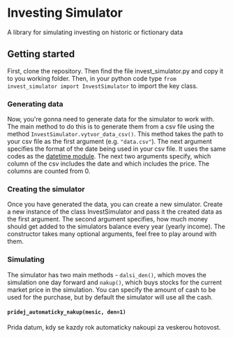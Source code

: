 # Investing Simulator
 A library for simulating investing on historic or fictionary data
 
 ## Getting started
 First, clone the repository. Then find the file invest_simulator.py and copy it to you working folder.
 Then, in your python code type `from invest_simulator import InvestSimulator` to import the key class.
 
 ### Generating data
 Now, you're gonna need to generate data for the simulator to work with. The main method to do this
 is to generate them from a csv file using the method `InvestSimulator.vytvor_data_csv()`. This method takes
 the path to your csv file as the first argument (e.g. `"data.csv"`). The next argument specifies the format of
 the date being used in your csv file. It uses the same codes as the [datetime module](https://docs.python.org/3/library/datetime.html#strftime-and-strptime-format-codes). The next two arguments specify, which column of the csv includes the date and which includes the price.
 The columns are counted from 0.
 
 ### Creating the simulator
 Once you have generated the data, you can create a new simulator. Create a new instance of the class
 InvestSimulator and pass it the created data as the first argument. The second argument specifies, how much
 money should get added to the simulators balance every year (yearly income). The constructor takes many
 optional arguments, feel free to play around with them.
 
 ### Simulating
 The simulator has two main methods - `dalsi_den()`, which moves the simulation one day forward
 and `nakup()`, which buys stocks for the current market price in the simulation. You can specify the
 amount of cash to be used for the purchase, but by default the simulator will use all the cash.
 
 #### `pridej_automaticky_nakup(mesic, den=1)`
 Prida datum, kdy se kazdy rok automaticky nakoupi za veskerou hotovost.
 
